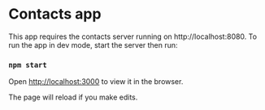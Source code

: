 # Contacts app

This app requires the contacts server running on http://localhost:8080. To run the app in dev mode,
start the server then run:

### `npm start`

Open [http://localhost:3000](http://localhost:3000) to view it in the browser.

The page will reload if you make edits.

